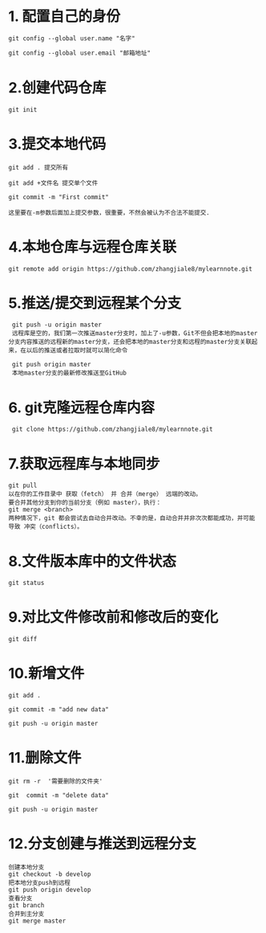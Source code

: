 # 1. 配置自己的身份

```tex
git config --global user.name "名字"

git config --global user.email "邮箱地址"
```

# 2.创建代码仓库

```
git init
```

# 3.提交本地代码

```
git add . 提交所有

git add +文件名 提交单个文件

git commit -m "First commit"

这里要在-m参数后面加上提交参数，很重要，不然会被认为不合法不能提交.
```

# 4.本地仓库与远程仓库关联

```
git remote add origin https://github.com/zhangjiale8/mylearnnote.git
```

# 5.推送/提交到远程某个分支

```
 git push -u origin master
 远程库是空的，我们第一次推送master分支时，加上了-u参数，Git不但会把本地的master分支内容推送的远程新的master分支，还会把本地的master分支和远程的master分支关联起来，在以后的推送或者拉取时就可以简化命令
 
 git push origin master
 本地master分支的最新修改推送至GitHub
```

# 6. git克隆远程仓库内容

```
 git clone https://github.com/zhangjiale8/mylearnnote.git
```

# 7.获取远程库与本地同步

```
git pull
以在你的工作目录中 获取（fetch） 并 合并（merge） 远端的改动。
要合并其他分支到你的当前分支（例如 master），执行：
git merge <branch>
两种情况下，git 都会尝试去自动合并改动。不幸的是，自动合并并非次次都能成功，并可能导致 冲突（conflicts）。 

```

# 8.文件版本库中的文件状态

```
git status
```

# 9.对比文件修改前和修改后的变化

```
git diff
```

# 10.新增文件

```
git add .

git commit -m "add new data"

git push -u origin master
```

# 11.删除文件

```
git rm -r  '需要删除的文件夹'

git  commit -m "delete data"

git push -u origin master
```

# 12.分支创建与推送到远程分支

```
创建本地分支
git checkout -b develop
把本地分支push到远程
git push origin develop
查看分支
git branch
合并到主分支
git merge master
```

